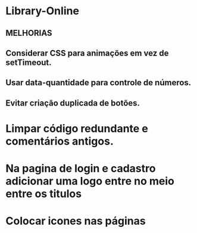 # Library-Online

## MELHORIAS

## Considerar CSS para animações em vez de setTimeout.
## Usar data-quantidade para controle de números.
## Evitar criação duplicada de botões.
# Limpar código redundante e comentários antigos.

# Na pagina de login e cadastro adicionar uma logo entre no meio entre os titulos
# Colocar icones nas páginas